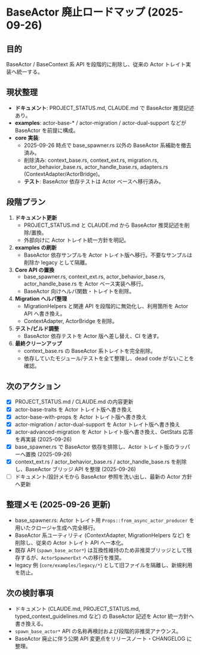 # BaseActor 廃止ロードマップ (2025-09-26)

## 目的
BaseActor / BaseContext 系 API を段階的に削除し、従来の Actor トレイト実装へ統一する。

## 現状整理
- **ドキュメント**: PROJECT_STATUS.md, CLAUDE.md で BaseActor 推奨記述あり。
- **examples**: actor-base-* / actor-migration / actor-dual-support などが BaseActor を前提に構成。
- **core 実装**:
  - 2025-09-26 時点で base_spawner.rs 以外の BaseActor 系補助を撤去済み。
  - 削除済み: context_base.rs, context_ext.rs, migration.rs, actor_behavior_base.rs, actor_handle_base.rs, adapters.rs (ContextAdapter/ActorBridge)。
  - **テスト**: BaseActor 依存テストは Actor ベースへ移行済み。

## 段階プラン
1. **ドキュメント更新**
   - PROJECT_STATUS.md と CLAUDE.md から BaseActor 推奨記述を削除/置換。
   - 外部向けに Actor トレイト統一方針を明記。
2. **examples の刷新**
   - BaseActor 依存サンプルを Actor トレイト版へ移行。不要なサンプルは削除か legacy として隔離。
3. **Core API の置換**
   - base_spawner.rs, context_ext.rs, actor_behavior_base.rs, actor_handle_base.rs を Actor ベース実装へ移行。
   - BaseActor 向けヘルパ関数・トレイトを削除。
4. **Migration ヘルパ整理**
   - MigrationHelpers と関連 API を段階的に無効化し、利用箇所を Actor API へ書き換え。
   - ContextAdapter, ActorBridge を削除。
5. **テスト/ビルド調整**
   - BaseActor 依存テストを Actor 版へ差し替え、CI を通す。
6. **最終クリーンアップ**
   - context_base.rs の BaseActor 系トレイトを完全削除。
   - 依存していたモジュール/テストを全て整理し、dead code がないことを確認。

## 次のアクション
- [x] PROJECT_STATUS.md / CLAUDE.md の内容更新
- [x] actor-base-traits を Actor トレイト版へ書き換え
- [x] actor-base-with-props を Actor トレイト版へ書き換え
- [x] actor-migration / actor-dual-support を Actor トレイト版へ書き換え
- [x] actor-advanced-migration を Actor トレイト版へ書き換え、GetStats 応答を再実装 (2025-09-26)
- [x] base_spawner.rs で BaseActor 依存を排除し、Actor トレイト版のラッパーへ置換 (2025-09-26)
- [x] context_ext.rs / actor_behavior_base.rs / actor_handle_base.rs を削除し、BaseActor ブリッジ API を整理 (2025-09-26)
- [ ] ドキュメント/設計メモから BaseActor 参照を洗い出し、最新の Actor 方針へ更新

## 整理メモ (2025-09-26 更新)
- base_spawner.rs: Actor トレイト用 `Props::from_async_actor_producer` を用いたクロージャ生成へ完全移行。
- BaseActor 系ユーティリティ (ContextAdapter, MigrationHelpers など) を削除し、従来の Actor トレイト API へ一本化。
- 既存 API (`spawn_base_actor*`) は互換性維持のため非推奨ブリッジとして残存するが、`ActorSpawnerExt` への移行を推奨。
- legacy 例 (`core/examples/legacy/*`) として旧ファイルを隔離し、新規利用を防止。

## 次の検討事項
- ドキュメント (CLAUDE.md, PROJECT_STATUS.md, typed_context_guidelines.md など) の BaseActor 記述を Actor 統一方針へ書き換える。
- `spawn_base_actor*` API の名称再検討および段階的非推奨アナウンス。
- BaseActor 廃止に伴う公開 API 変更点をリリースノート・CHANGELOG に整理。
